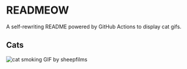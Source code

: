 # READMEOW

A self-rewriting README powered by GitHub Actions to display cat gifs.

## Cats

![cat smoking GIF by sheepfilms](https://media4.giphy.com/media/l0ExdMHUDKteztyfe/200.gif?cid=9acd02dagboh3nr4dj8uc3b5h9pvgxwe9dlafxjkn3qch5r7&ep=v1_gifs_search&rid=200.gif&ct=g)

